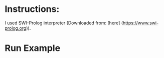# Instructions:
I used SWI-Prolog interpreter (Downloaded from: [here] (https://www.swi-prolog.org)).

# Run Example


